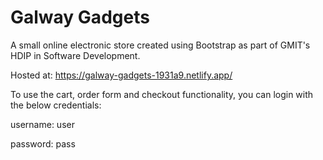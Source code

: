 # Galway Gadgets

A small online electronic store created using Bootstrap as part of GMIT's HDIP in Software Development.

Hosted at: https://galway-gadgets-1931a9.netlify.app/

To use the cart, order form and checkout functionality, you can login with the below credentials:

username: user

password: pass
